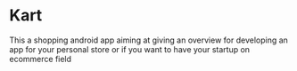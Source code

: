 # Kart
This a shopping android app aiming at giving an overview for developing an app for your personal
store or if you want to have your startup on ecommerce field
